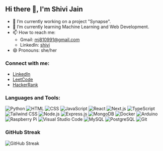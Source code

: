 ## Hi there 👋, I'm Shivi Jain

<!--**jshivi19/jshivi19** is a ✨ _special_ ✨ repository because its `README.md` (this file) appears on your GitHub profile. 
Here are some ideas to get you started: -->

- 🔭 I’m currently working on a project "Synapse".
- 🌱 I’m currently learning Machine Learning and Web Development.
- 📫 How to reach me:
    - Gmail: [mj810991@gmail.com](mailto:mj810991@gmail.com)
    - LinkedIn: [shivi](https://www.linkedin.com/in/shivi-jain-7b1907278/)
- 😄 Pronouns: she/her

### Connect with me:
- [LinkedIn](https://www.linkedin.com/in/shivi-jain-7b1907278/)
- [LeetCode](https://leetcode.com/u/jshivi19/)
- [HackerRank](https://www.hackerrank.com/profile/SHIVI19)

### Languages and Tools:
<p>
    <img src="https://img.shields.io/badge/Python-3776AB?style=flat-square&logo=python&logoColor=white" alt="Python" />
    <img src="https://img.shields.io/badge/HTML-E34F26?style=flat-square&logo=html5&logoColor=white" alt="HTML" />
    <img src="https://img.shields.io/badge/CSS-1572B6?style=flat-square&logo=css3&logoColor=white" alt="CSS" />
    <img src="https://img.shields.io/badge/JavaScript-F7DF1C?style=flat-square&logo=javascript&logoColor=black" alt="JavaScript" />
    <img src="https://img.shields.io/badge/React-61DAFB?style=flat-square&logo=react&logoColor=black" alt="React" />
    <img src="https://img.shields.io/badge/Next.js-000000?style=flat-square&logo=next.js&logoColor=white" alt="Next.js" />
    <img src="https://img.shields.io/badge/TypeScript-007ACC?style=flat-square&logo=typescript&logoColor=white" alt="TypeScript" />
    <img src="https://img.shields.io/badge/Tailwind CSS-06B6D4?style=flat-square&logo=tailwind-css&logoColor=white" alt="Tailwind CSS" />
    <img src="https://img.shields.io/badge/Node.js-339933?style=flat-square&logo=node.js&logoColor=white" alt="Node.js" />
    <img src="https://img.shields.io/badge/Express.js-000000?style=flat-square&logo=express&logoColor=white" alt="Express.js" />
    <img src="https://img.shields.io/badge/MongoDB-47A248?style=flat-square&logo=mongodb&logoColor=white" alt="MongoDB" />
    <img src="https://img.shields.io/badge/Docker-2496ED?style=flat-square&logo=docker&logoColor=white" alt="Docker" />
    <img src="https://img.shields.io/badge/Arduino-00979D?style=flat-square&logo=arduino&logoColor=white" alt="Arduino" />
    <img src="https://img.shields.io/badge/Raspberry Pi-C51F4B?style=flat-square&logo=raspberry-pi&logoColor=white" alt="Raspberry Pi" />
    <img src="https://img.shields.io/badge/Visual Studio Code-007ACC?style=flat-square&logo=visual-studio-code&logoColor=white" alt="Visual Studio Code" />
    <img src="https://img.shields.io/badge/MySQL-4479A1?style=flat-square&logo=mysql&logoColor=white" alt="MySQL" />
    <img src="https://img.shields.io/badge/PostgreSQL-4169E1?style=flat-square&logo=postgresql&logoColor=white" alt="PostgreSQL" />
    <img src="https://img.shields.io/badge/Git-F05032?style=flat-square&logo=git&logoColor=white" alt="Git" />
</p>

### GitHub Streak
![GitHub Streak](https://github-readme-streak-stats.herokuapp.com/?user=jshivi19&theme=dark)

